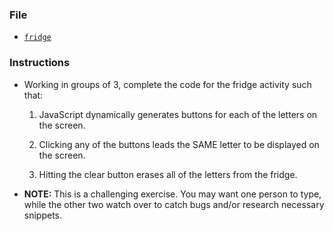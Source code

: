 ### File

* [`fridge`](Unsolved/fridge.html)

### Instructions

* Working in groups of 3, complete the code for the fridge activity such that:

  1. JavaScript dynamically generates buttons for each of the letters on the screen.

  2. Clicking any of the buttons leads the SAME letter to be displayed on the screen.

  3. Hitting the clear button erases all of the letters from the fridge.

* **NOTE:** This is a challenging exercise. You may want one person to type, while the other two watch over to catch bugs and/or research necessary snippets.
